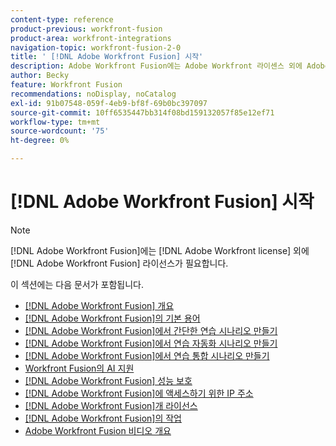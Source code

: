 ```yaml
---
content-type: reference
product-previous: workfront-fusion
product-area: workfront-integrations
navigation-topic: workfront-fusion-2-0
title: ' [!DNL Adobe Workfront Fusion] 시작'
description: Adobe Workfront Fusion에는 Adobe Workfront 라이센스 외에 Adobe Workfront Fusion 라이센스가 필요합니다.
author: Becky
feature: Workfront Fusion
recommendations: noDisplay, noCatalog
exl-id: 91b07548-059f-4eb9-bf8f-69b0bc397097
source-git-commit: 10ff6535447bb314f08bd159132057f85e12ef71
workflow-type: tm+mt
source-wordcount: '75'
ht-degree: 0%

---
```


# [!DNL Adobe Workfront Fusion] 시작

>[!NOTE]
>
>[!DNL Adobe Workfront Fusion]에는 [!DNL Adobe Workfront license] 외에 [!DNL Adobe Workfront Fusion] 라이선스가 필요합니다.

이 섹션에는 다음 문서가 포함됩니다.

* [[!DNL Adobe Workfront Fusion] 개요](../../workfront-fusion/get-started/workfront-fusion-overview.md)
* [ [!DNL Adobe Workfront Fusion]의 기본 용어](../../workfront-fusion/get-started/basic-terms.md)
* [ [!DNL Adobe Workfront Fusion]에서 간단한 연습 시나리오 만들기](/help/quicksilver/workfront-fusion/get-started/build-practice-scenarios/create-practice-scenarios.md)
* [ [!DNL Adobe Workfront Fusion]에서 연습 자동화 시나리오 만들기](../../workfront-fusion/get-started/create-a-practice-automation-scenario.md)
* [ [!DNL Adobe Workfront Fusion]에서 연습 통합 시나리오 만들기](../../workfront-fusion/get-started/create-a-practice-scenario.md)
* [Workfront Fusion의 AI 지원](/help/quicksilver/workfront-fusion/get-started/fusion-ai-assistant.md)
* [[!DNL Adobe Workfront Fusion] 성능 보호](../../workfront-fusion/get-started/fusion-performance-guardrails.md)
* [ [!DNL Adobe Workfront Fusion]에 액세스하기 위한 IP 주소](../../workfront-fusion/get-started/ip-addresses-for-fusion.md)
* [[!DNL Adobe Workfront Fusion]개 라이선스](../../workfront-fusion/get-started/license-automation-vs-integration.md)
* [ [!DNL Adobe Workfront Fusion]의 작업](../../workfront-fusion/get-started/operations-in-workfront-fusion.md)
* [Adobe Workfront Fusion 비디오 개요](/help/quicksilver/workfront-fusion/get-started/fusion-basics-videos.md)

